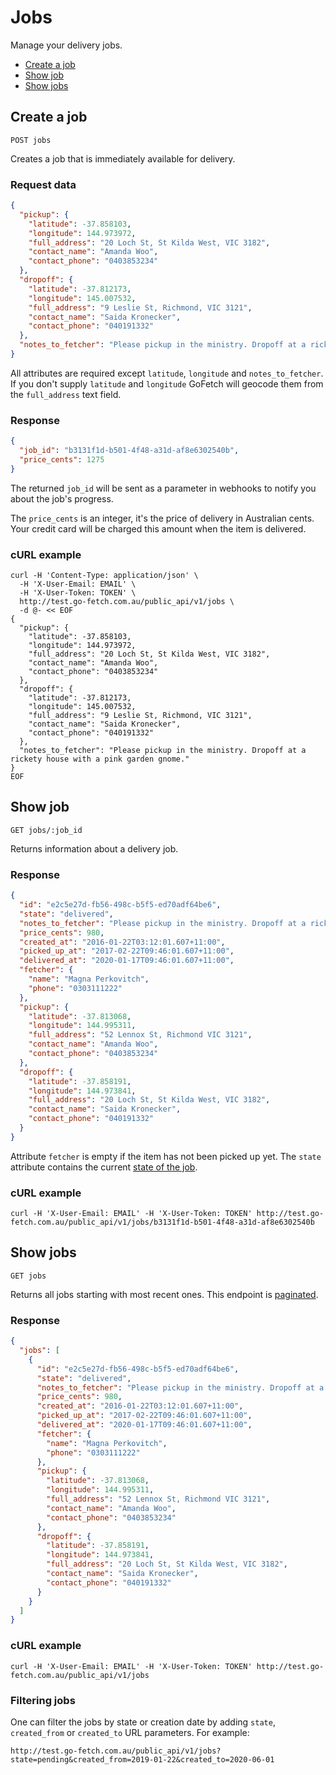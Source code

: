 # Jobs

Manage your delivery jobs.

* [Create a job](#create-a-job)
* [Show job](#show-job)
* [Show jobs](#show-jobs)

## Create a job

`POST jobs`

Creates a job that is immediately available for delivery.


### Request data

```JSON
{
  "pickup": {
    "latitude": -37.858103,
    "longitude": 144.973972,
    "full_address": "20 Loch St, St Kilda West, VIC 3182",
    "contact_name": "Amanda Woo",
    "contact_phone": "0403853234"
  },
  "dropoff": {
    "latitude": -37.812173,
    "longitude": 145.007532,
    "full_address": "9 Leslie St, Richmond, VIC 3121",
    "contact_name": "Saida Kronecker",
    "contact_phone": "040191332"
  },
  "notes_to_fetcher": "Please pickup in the ministry. Dropoff at a rickety house with a pink garden gnome."
}
```

All attributes are required except `latitude`, `longitude` and `notes_to_fetcher`. If you don't supply `latitude` and `longitude` GoFetch will geocode them from the `full_address` text field.

### Response

```JSON
{
  "job_id": "b3131f1d-b501-4f48-a31d-af8e6302540b",
  "price_cents": 1275
}
```

The returned `job_id` will be sent as a parameter in webhooks to notify you about the job's progress.

The `price_cents` is an integer, it's the price of delivery in Australian cents. Your credit card will be charged this amount when the item is delivered.

### cURL example

```shell
curl -H 'Content-Type: application/json' \
  -H 'X-User-Email: EMAIL' \
  -H 'X-User-Token: TOKEN' \
  http://test.go-fetch.com.au/public_api/v1/jobs \
  -d @- << EOF
{
  "pickup": {
    "latitude": -37.858103,
    "longitude": 144.973972,
    "full_address": "20 Loch St, St Kilda West, VIC 3182",
    "contact_name": "Amanda Woo",
    "contact_phone": "0403853234"
  },
  "dropoff": {
    "latitude": -37.812173,
    "longitude": 145.007532,
    "full_address": "9 Leslie St, Richmond, VIC 3121",
    "contact_name": "Saida Kronecker",
    "contact_phone": "040191332"
  },
  "notes_to_fetcher": "Please pickup in the ministry. Dropoff at a rickety house with a pink garden gnome."
}
EOF
```

## Show job

`GET jobs/:job_id`

Returns information about a delivery job.

### Response

```JSON
{
  "id": "e2c5e27d-fb56-498c-b5f5-ed70adf64be6",
  "state": "delivered",
  "notes_to_fetcher": "Please pickup in the ministry. Dropoff at a rickety house with a pink garden gnome.",
  "price_cents": 980,
  "created_at": "2016-01-22T03:12:01.607+11:00",
  "picked_up_at": "2017-02-22T09:46:01.607+11:00",
  "delivered_at": "2020-01-17T09:46:01.607+11:00",
  "fetcher": {
    "name": "Magna Perkovitch",
    "phone": "0303111222"
  },
  "pickup": {
    "latitude": -37.813068,
    "longitude": 144.995311,
    "full_address": "52 Lennox St, Richmond VIC 3121",
    "contact_name": "Amanda Woo",
    "contact_phone": "0403853234"
  },
  "dropoff": {
    "latitude": -37.858191,
    "longitude": 144.973841,
    "full_address": "20 Loch St, St Kilda West, VIC 3182",
    "contact_name": "Saida Kronecker",
    "contact_phone": "040191332"
  }
}
```

Attribute `fetcher` is empty if the item has not been picked up yet. The `state` attribute contains the current [state of the job](https://github.com/GoFetchDeliveries/api-v1/blob/master/job_states.md).

### cURL example

```shell
curl -H 'X-User-Email: EMAIL' -H 'X-User-Token: TOKEN' http://test.go-fetch.com.au/public_api/v1/jobs/b3131f1d-b501-4f48-a31d-af8e6302540b
```

## Show jobs

`GET jobs`

Returns all jobs starting with most recent ones. This endpoint is [paginated](https://github.com/GoFetchDeliveries/api-v1/blob/master/pagination.md).

### Response

```JSON
{
  "jobs": [
    {
      "id": "e2c5e27d-fb56-498c-b5f5-ed70adf64be6",
      "state": "delivered",
      "notes_to_fetcher": "Please pickup in the ministry. Dropoff at a rickety house with a pink garden gnome.",
      "price_cents": 980,
      "created_at": "2016-01-22T03:12:01.607+11:00",
      "picked_up_at": "2017-02-22T09:46:01.607+11:00",
      "delivered_at": "2020-01-17T09:46:01.607+11:00",
      "fetcher": {
        "name": "Magna Perkovitch",
        "phone": "0303111222"
      },
      "pickup": {
        "latitude": -37.813068,
        "longitude": 144.995311,
        "full_address": "52 Lennox St, Richmond VIC 3121",
        "contact_name": "Amanda Woo",
        "contact_phone": "0403853234"
      },
      "dropoff": {
        "latitude": -37.858191,
        "longitude": 144.973841,
        "full_address": "20 Loch St, St Kilda West, VIC 3182",
        "contact_name": "Saida Kronecker",
        "contact_phone": "040191332"
      }
    }
  ]
}
```


### cURL example

```shell
curl -H 'X-User-Email: EMAIL' -H 'X-User-Token: TOKEN' http://test.go-fetch.com.au/public_api/v1/jobs
```

### Filtering jobs

One can filter the jobs by state or creation date by adding `state`, `created_from` or `created_to` URL parameters. For example:

```
http://test.go-fetch.com.au/public_api/v1/jobs?state=pending&created_from=2019-01-22&created_to=2020-06-01
```


